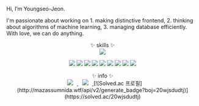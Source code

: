 Hi, I’m Youngseo-Jeon.

I'm passionate about working on 1. making distinctive frontend, 2. thinking about algorithms of machine learning, 3. managing database efficiently.
With love, we can do anything.



<div align="center">✨ skills ✨</div>


<div align = "center"> 
<img src="https://img.shields.io/badge/Microsoft-red?style=flat-square&logo=Microsoft&logoColor=white"/></a>

<img src="https://img.shields.io/badge/Python-darkblue?style=flat-square&logo=python&logoColor=white"/></a> <img src="https://img.shields.io/badge/Pytorch-red?style=flat-square&logo=Pytorch&logoColor=white"/></a> <img src="https://img.shields.io/badge/C-red?style=flat-square&logo=C&logoColor=white"/></a> <img src="https://img.shields.io/badge/React-skyblue?style=flat-square&logo=React&logoColor=white"/></a> <img src="https://img.shields.io/badge/Node.js-black?style=flat-square&logo=Node.js&logoColor=white"/></a> <img src="https://img.shields.io/badge/Amazon AWS-deepgreen?style=flat-square&logo=Amazon AWS&logoColor=white"/></a> <img src="https://img.shields.io/badge/Linux-yellow?style=flat-square&logo=Linux&logoColor=white"/></a> <img src="https://img.shields.io/badge/SQLite-purple?style=flat-square&logo=SQLite&logoColor=white"/></a> <img src=https://img.shields.io/badge/-passion-pink /> 

</div>

<div align="center">✨ info ✨</div>
<div align="center">
<a href='https://www.instagram.com/jeon__youngseo/?hl=ko'>
<img 
        src="http://img.shields.io/badge/-Instagram-black?style=flat&logo=Instagram&link=https://instagram.com/alpox.dev/"
        style="height : auto; margin-left : 10px; margin-right : 10px;"/>
</a>
<a href="https://velog.io/@jeon_ys">
    <img 
        src="http://img.shields.io/badge/-Tech%20Blog-655ced?style=flat&logo=github&link=https://alpox.kr"
        style="height : auto; margin-left : 10px; margin-right : 10px;"/>
</a>
[![Solved.ac 프로필](http://mazassumnida.wtf/api/v2/generate_badge?boj=20wjsdudtj)](https://solved.ac/20wjsdudtj)
</div>



